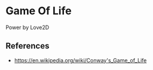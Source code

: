 Game Of Life
============

Power by Love2D


## References

* https://en.wikipedia.org/wiki/Conway's_Game_of_Life

